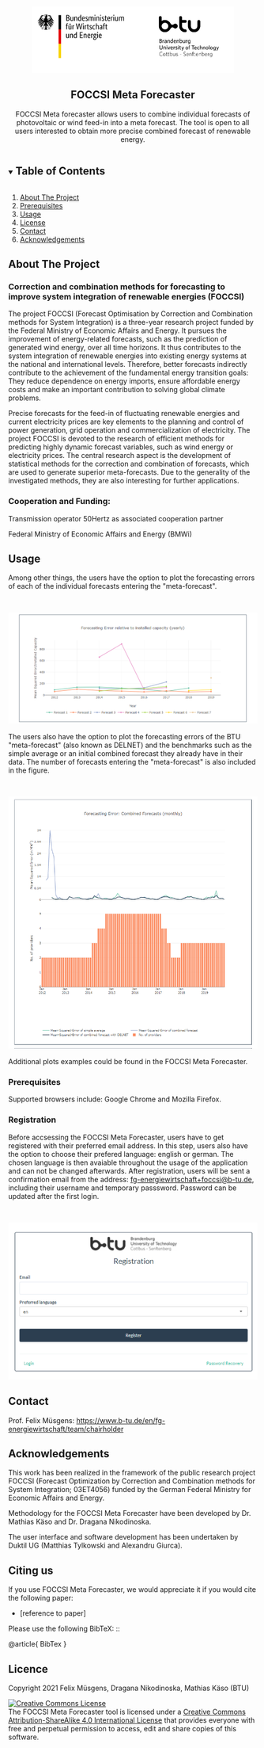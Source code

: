 <!-- PROJECT LOGO -->
<br />
<p align="center">
  <a href="https://github.com/BTU-EnerEcon/FOCCSI">
    <img src="https://github.com/BTU-EnerEcon/FOCCSI/blob/main/images/logo.PNG" alt="Logo">
  </a>

  <h2 align="center">FOCCSI Meta Forecaster</h2>

  <p align="center">
FOCCSI Meta forecaster allows users to combine individual forecasts of photovoltaic or wind feed-in into a meta forecast. The tool is open to all users interested to obtain more precise combined forecast of renewable energy.
  </p>
</p>


<!-- TABLE OF CONTENTS -->
<details open="open">
  <summary><h2 style="display: inline-block">Table of Contents</h2></summary>
  <ol>
    <li>
      <a href="#about-the-project">About The Project</a>
    </li>
    <li>
      <a href="#prerequisites">Prerequisites</a></li>
    </li>
    <li><a href="#usage">Usage</a></li>
    <li><a href="#license">License</a></li>
    <li><a href="#contact">Contact</a></li>
    <li><a href="#acknowledgements">Acknowledgements</a></li>
  </ol>
</details>


<!-- ABOUT THE PROJECT -->
## About The Project

### Correction and combination methods for forecasting to improve system integration of renewable energies (FOCCSI)

The project FOCCSI (Forecast Optimisation by Correction and Combination methods for System Integration) is a three-year research project funded by the Federal Ministry of Economic Affairs and Energy. It pursues the improvement of energy-related forecasts, such as the prediction of generated wind energy, over all time horizons. It thus contributes to the system integration of renewable energies into existing energy systems at the national and international levels. Therefore, better forecasts indirectly contribute to the achievement of the fundamental energy transition goals: They reduce dependence on energy imports, ensure affordable energy costs and make an important contribution to solving global climate problems.

Precise forecasts for the feed-in of fluctuating renewable energies and current electricity prices are key elements to the planning and control of power generation, grid operation and commercialization of electricity. The project FOCCSI is devoted to the research of efficient methods for predicting highly dynamic forecast variables, such as wind energy or electricity prices. The central research aspect is the development of statistical methods for the correction and combination of forecasts, which are used to generate superior meta-forecasts. Due to the generality of the investigated methods, they are also interesting for further applications.

### Cooperation and Funding: 

Transmission operator 50Hertz as associated cooperation partner

Federal Ministry of Economic Affairs and Energy (BMWi)

<!-- USAGE EXAMPLES -->
## Usage

Among other things, the users have the option to plot the forecasting errors of each of the individual forecasts entering the "meta-forecast".

<!-- Teaser Image 1 -->
<br />
<p align="center">
    <img src="https://github.com/BTU-EnerEcon/FOCCSI/blob/main/images/Teaser charts.png" alt="Logo">
  </a>

  <p align="center">
 
 The users also have the option to plot the forecasting errors of the BTU "meta-forecast" (also known as DELNET) and the benchmarks such as the simple average or an initial combined forecast they already have in their data. The number of forecasts entering the "meta-forecast" is also included in the figure.
 
  <!-- Teaser Image 2 -->
<br />
<p align="center">
    <img src="https://github.com/BTU-EnerEcon/FOCCSI/blob/main/images/teaser chart 2.png" alt="Logo">
  </a>

  <p align="center">

Additional plots examples could be found in the FOCCSI Meta Forecaster.

<!-- Prerequisites -->
### Prerequisites

Supported browsers include: Google Chrome and Mozilla Firefox.

<!-- USAGE EXAMPLES -->
### Registration

Before accsessing the FOCCSI Meta Forecaster, users have to get registered with their preferred email address. In this step, users also have the option to choose their prefered language: english or german. The chosen language is then avaiable throughout the usage of the application and can not be changed afterwards. After registration, users will be sent a confirmation email from the address: fg-energiewirtschaft+foccsi@b-tu.de, including their username and temporary passsword. Password can be updated after the first login. 

<!-- Registration Image -->
<br />
<p align="center">
    <img src="https://github.com/BTU-EnerEcon/FOCCSI/blob/main/images/registration.png" alt="Logo">
  </a>

  <p align="center">


<!-- CONTACT -->
## Contact

Prof. Felix Müsgens: https://www.b-tu.de/en/fg-energiewirtschaft/team/chairholder

<!-- ACKNOWLEDGEMENTS -->
## Acknowledgements

This work has been realized in the framework of the public research project FOCCSI (Forecast Optimization by Correction and Combination methods for System Integration; 03ET4056) funded by the German Federal Ministry for Economic Affairs and Energy. 

Methodology for the FOCCSI Meta Forecaster have been developed by Dr. Mathias Käso and Dr. Dragana Nikodinoska.

The user interface and software development has been undertaken by Duktil UG (Matthias Tylkowski and Alexandru Giurca).

## Citing us

If you use FOCCSI Meta Forecaster, we would appreciate it if you would cite the following paper:

* [reference to paper]

Please use the following BibTeX: ::

   @article{
   BibTex
   }

## Licence

Copyright 2021 Felix Müsgens, Dragana Nikodinoska, Mathias Käso (BTU)

<a rel="license" href="http://creativecommons.org/licenses/by-sa/4.0/"><img alt="Creative Commons License" style="border-width:0" src="https://i.creativecommons.org/l/by-sa/4.0/88x31.png" /></a><br />The FOCCSI Meta Forecaster tool is licensed under a <a rel="license" href="http://creativecommons.org/licenses/by-sa/4.0/">Creative Commons Attribution-ShareAlike 4.0 International License</a> that provides everyone with free and perpetual permission to access, edit and share copies of this software.
